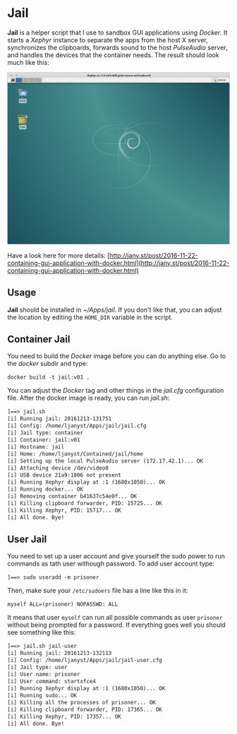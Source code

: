
Jail
====

**Jail** is a helper script that I use to sandbox GUI applications using
*Docker*. It starts a *Xephyr* instance to separate the apps from the host X
server, synchronizes the clipboards, forwards sound to the host *PulseAudio*
server, and handles the devices that the container needs. The result should look
much like this:

![Jail](https://raw.githubusercontent.com/ljanyst/jail/master/screenshot.png)

Have a look here for more details: [http://jany.st/post/2016-11-22-containing-gui-application-with-docker.html](http://jany.st/post/2016-11-22-containing-gui-application-with-docker.html)

Usage
-----

**Jail** should be installed in *~/Apps/jail*. If you don't like that, you can
adjust the location by editing the `HOME_DIR` variable in the script.

Container Jail
--------------

You need to build the *Docker* image before you can do anything else. Go to the
*docker* subdir and type:

    docker build -t jail:v01 .

You can adjust the *Docker* tag and other things in the *jail.cfg* configuration
file. After the docker image is ready, you can run *jail.sh*:

    ]==> jail.sh
    [i] Running jail: 20161213-131751
    [i] Config: /home/ljanyst/Apps/jail/jail.cfg
    [i] Jail type: container
    [i] Container: jail:v01
    [i] Hostname: jail
    [i] Home: /home/ljanyst/Contained/jail/home
    [i] Setting up the local PulseAudio server (172.17.42.1)... OK
    [i] Attaching device /dev/video0
    [i] USB device 21a9:1006 not present
    [i] Running Xephyr display at :1 (1680x1050)... OK
    [i] Running docker... OK
    [i] Removing container b41637c54e0f... OK
    [i] Killing clipboard forwarder, PID: 15725... OK
    [i] Killing Xephyr, PID: 15717... OK
    [i] All done. Bye!

User Jail
---------

You need to set up a user account and give yourself the sudo power to run
commands as tath user withough password. To add user account type:

    ]==> sudo useradd -m prisoner

Then, make sure your `/etc/sudoers` file has a line like this in it:

    myself ALL=(prisoner) NOPASSWD: ALL

It means that user `myself` can run all possible commands as user `prisoner`
without being prompted for a password. If everything goes well you should
see something like this:

    ]==> jail.sh jail-user
    [i] Running jail: 20161213-132113
    [i] Config: /home/ljanyst/Apps/jail/jail-user.cfg
    [i] Jail type: user
    [i] User name: prisoner
    [i] User command: startxfce4
    [i] Running Xephyr display at :1 (1680x1050)... OK
    [i] Running sudo... OK
    [i] Killing all the processes of prisoner... OK
    [i] Killing clipboard forwarder, PID: 17365... OK
    [i] Killing Xephyr, PID: 17357... OK
    [i] All done. Bye!
